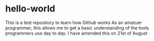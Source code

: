 # hello-world
This is a test repository to learn how Github works
As an amatuer programmer, this allows me to get a basic understanding of the tools
programmers use day to day. 
I have amended this on 21st of August
